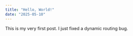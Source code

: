 ```yaml
---
title: "Hello, World!"
date: "2025-05-10"
---
```


This is my very first post. I just fixed a dynamic routing bug.
